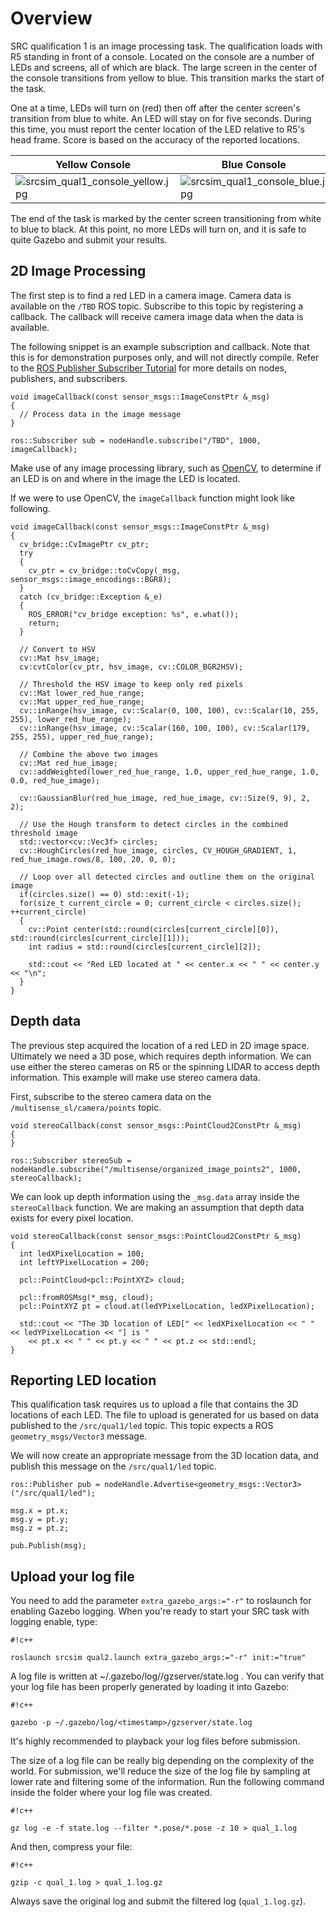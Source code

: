 # Overview

SRC qualification 1 is an image processing task. The qualification loads with R5 standing in front of a console. Located on the console are a number of LEDs and screens, all of which are black. The large screen in the center of the console transitions from yellow to blue. This transition marks the start of the task.

One at a time, LEDs will turn on (red) then off after the center screen's transition from blue to white. An LED will stay on for five seconds. During this time, you must report the center location of the LED relative to R5's head frame. Score is based on the accuracy of the reported locations.

Yellow Console | Blue Console | Red LED
---------------|--------------|--------
![srcsim_qual1_console_yellow.jpg](https://bitbucket.org/repo/xEbAAe/images/4007635085-srcsim_qual1_console_yellow.jpg) | ![srcsim_qual1_console_blue.jpg](https://bitbucket.org/repo/xEbAAe/images/4006639120-srcsim_qual1_console_blue.jpg) | ![srcsim_qual1_console_red.jpg](https://bitbucket.org/repo/xEbAAe/images/1513381160-srcsim_qual1_console_red.jpg)

The end of the task is marked by the center screen transitioning from white to blue to black. At this point, no more LEDs will turn on, and it is safe to quite Gazebo and submit your results.

## 2D Image Processing

The first step is to find a red LED in a camera image. Camera data is available on the `/TBD` ROS topic. Subscribe to this topic by registering a callback. The callback will receive camera image data when the data is available.

The following snippet is an example subscription and callback. Note that this is for demonstration purposes only, and will not directly compile. Refer to the [ROS Publisher Subscriber Tutorial](http://wiki.ros.org/ROS/Tutorials/WritingPublisherSubscriber%28c%2B%2B%29) for more details on nodes, publishers, and subscribers.

```
void imageCallback(const sensor_msgs::ImageConstPtr &_msg)
{
  // Process data in the image message
}

ros::Subscriber sub = nodeHandle.subscribe("/TBD", 1000, imageCallback);
```

Make use of any image processing library, such as [OpenCV](http://opencv.org), to determine if an LED is on and where in the image the LED is located.

If we were to use OpenCV, the `imageCallback` function might look like following.

```
void imageCallback(const sensor_msgs::ImageConstPtr &_msg)
{
  cv_bridge::CvImagePtr cv_ptr;
  try
  {
    cv_ptr = cv_bridge::toCvCopy(_msg, sensor_msgs::image_encodings::BGR8);
  }
  catch (cv_bridge::Exception &_e)
  {
    ROS_ERROR("cv_bridge exception: %s", e.what());
    return;
  }

  // Convert to HSV
  cv::Mat hsv_image;
  cv:cvtColor(cv_ptr, hsv_image, cv::COLOR_BGR2HSV);

  // Threshold the HSV image to keep only red pixels
  cv::Mat lower_red_hue_range;
  cv::Mat upper_red_hue_range;
  cv::inRange(hsv_image, cv::Scalar(0, 100, 100), cv::Scalar(10, 255, 255), lower_red_hue_range);
  cv::inRange(hsv_image, cv::Scalar(160, 100, 100), cv::Scalar(179, 255, 255), upper_red_hue_range);

  // Combine the above two images
  cv::Mat red_hue_image;
  cv::addWeighted(lower_red_hue_range, 1.0, upper_red_hue_range, 1.0, 0.0, red_hue_image);

  cv::GaussianBlur(red_hue_image, red_hue_image, cv::Size(9, 9), 2, 2);

  // Use the Hough transform to detect circles in the combined threshold image
  std::vector<cv::Vec3f> circles;
  cv::HoughCircles(red_hue_image, circles, CV_HOUGH_GRADIENT, 1, red_hue_image.rows/8, 100, 20, 0, 0);

  // Loop over all detected circles and outline them on the original image
  if(circles.size() == 0) std::exit(-1);
  for(size_t current_circle = 0; current_circle < circles.size(); ++current_circle)
  {
    cv::Point center(std::round(circles[current_circle][0]), std::round(circles[current_circle][1]));
    int radius = std::round(circles[current_circle][2]);
    
    std::cout << "Red LED located at " << center.x << " " << center.y << "\n";
  }
}

```

## Depth data

The previous step acquired the location of a red LED in 2D image space. Ultimately we need a 3D pose, which requires depth information. We can use either the stereo cameras on R5 or the spinning LIDAR to access depth information. This example will make use stereo camera data.

First, subscribe to the stereo camera data on the `/multisense_sl/camera/points` topic.

```
void stereoCallback(const sensor_msgs::PointCloud2ConstPtr &_msg)
{
}

ros::Subscriber stereoSub = nodeHandle.subscribe("/multisense/organized_image_points2", 1000, stereoCallback);
```

We can look up depth information using the `_msg.data` array inside the `stereoCallback` function. We are making an assumption that depth data exists for every pixel location.

```
void stereoCallback(const sensor_msgs::PointCloud2ConstPtr &_msg)
{
  int ledXPixelLocation = 100;
  int leftYPixelLocation = 200;

  pcl::PointCloud<pcl::PointXYZ> cloud;

  pcl::fromROSMsg(*_msg, cloud);
  pcl::PointXYZ pt = cloud.at(ledYPixelLocation, ledXPixelLocation);

  std::cout << "The 3D location of LED[" << ledXPixelLocation << " " << ledYPixelLocation << "] is "
    << pt.x << " " << pt.y << " " << pt.z << std::endl;
}

```

## Reporting LED location

This qualification task requires us to upload a file that contains the 3D locations of each LED. The file to upload is generated for us based on data published to the `/src/qual1/led` topic. This topic expects a ROS `geometry_msgs/Vector3` message.

We will now create an appropriate message from the 3D location data, and publish this message on the `/src/qual1/led` topic.


```
ros::Publisher pub = nodeHandle.Advertise<geometry_msgs::Vector3>("/src/qual1/led");

msg.x = pt.x;
msg.y = pt.y;
msg.z = pt.z;

pub.Publish(msg);
```

## Upload your log file

You need to add the parameter `extra_gazebo_args:="-r"` to roslaunch for enabling Gazebo logging. When you're ready to start your SRC task with logging enable, type:


```
#!c++

roslaunch srcsim qual2.launch extra_gazebo_args:="-r" init:="true"
```

A log file is written at ~/.gazebo/log/<timestamp>/gzserver/state.log . You can verify that your log file has been properly generated by loading it into Gazebo:

```
#!c++

gazebo -p ~/.gazebo/log/<timestamp>/gzserver/state.log
```

It's highly recommended to playback your log files before submission.

The size of a log file can be really big depending on the complexity of the world. For submission, we'll reduce the size of the log file by sampling at lower rate and filtering some of the information. Run the following command inside the folder where your log file was created. 


```
#!c++

gz log -e -f state.log --filter *.pose/*.pose -z 10 > qual_1.log
```

And then, compress your file:

```
#!c++

gzip -c qual_1.log > qual_1.log.gz
```

Always save the original log and submit the filtered log (`qual_1.log.gz`).